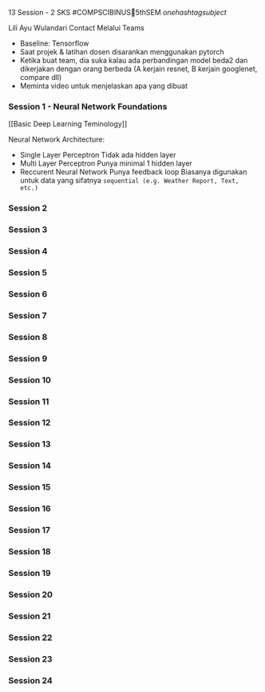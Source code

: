 13 Session - 2 SKS
#COMPSCIBINUS🏫5thSEM *onehashtagsubject*

Lili Ayu Wulandari 
Contact Melalui Teams

- Baseline: Tensorflow
- Saat projek & latihan dosen disarankan menggunakan pytorch
- Ketika buat team, dia suka kalau ada perbandingan model beda2 dan dikerjakan dengan orang berbeda (A kerjain resnet, B kerjain googlenet, compare dll)
- Meminta video untuk menjelaskan apa yang dibuat
### Session 1 - Neural Network Foundations
[[Basic Deep Learning Teminology]]

Neural Network Architecture:
- Single Layer Perceptron 
	  Tidak ada hidden layer
- Multi Layer Perceptron 
	  Punya minimal 1 hidden layer
- Reccurent Neural Network 
	  Punya feedback loop
	  Biasanya digunakan untuk data yang sifatnya `sequential (e.g. Weather Report, Text, etc.)`
### Session 2
### Session 3
### Session 4
### Session 5
### Session 6
### Session 7
### Session 8
### Session 9
### Session 10
### Session 11
### Session 12
### Session 13
### Session 14
### Session 15
### Session 16
### Session 17
### Session 18
### Session 19
### Session 20
### Session 21
### Session 22
### Session 23
### Session 24
